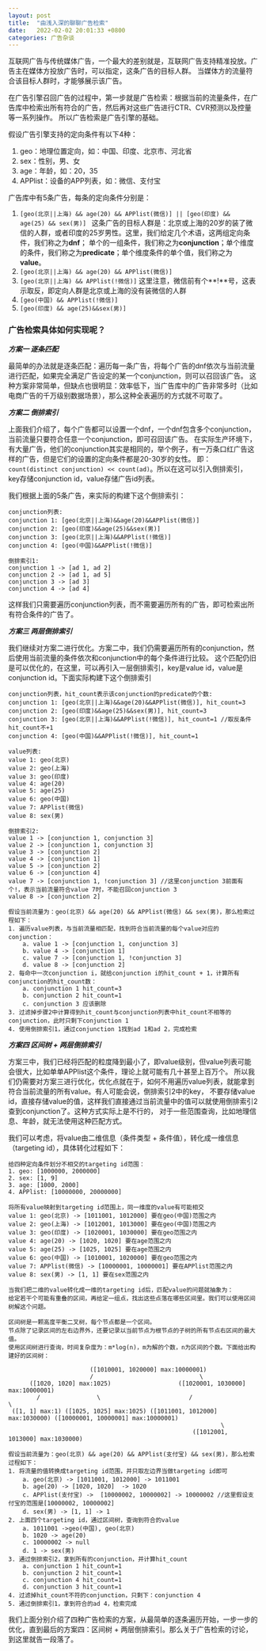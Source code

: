 ```yaml
---
layout: post 
title:  "由浅入深的聊聊广告检索"
date:   2022-02-02 20:01:33 +0800 
categories: 广告杂谈
---
```


互联网广告与传统媒体广告，一个最大的差别就是，互联网广告支持精准投放。广告主在媒体方投放广告时，可以指定，这条广告的目标人群。
当媒体方的流量符合该目标人群时，才能够展示该广告。

在广告引擎召回广告的过程中，第一步就是广告检索：根据当前的流量条件，在广告库中检索出所有符合的广告，然后再对这些广告进行CTR、CVR预测以及控量等一系列操作。
所以广告检索是广告引擎的基础。

假设广告引擎支持的定向条件有以下4种：
1. geo：地理位置定向，如：中国、印度、北京市、河北省
2. sex：性别，男、女
3. age：年龄，如：20，35
4. APPlist：设备的APP列表，如：微信、支付宝

广告库中有5条广告，每条的定向条件分别是：
1. ```[geo(北京||上海) && age(20) && APPlist(微信)] || [geo(印度) && age(25) && sex(男)] ``` 
这条广告的目标人群是：北京或上海的20岁的装了微信的人群，或者印度的25岁男性。这里，我们给定几个术语，这两组定向条件，我们称之为**dnf**；
单个的一组条件，我们称之为**conjunction**；单个维度的条件，我们称之为**predicate**；单个维度条件的单个值，我们称之为**value**。
2. ```[geo(北京||上海) && age(20) && APPlist(微信)] ```
3. ```[geo(北京||上海) && APPlist(!微信)]``` 这里注意，微信前有个**!**号，这表示取反，即定向人群是北京或上海的没有装微信的人群
4. ```[geo(中国) && APPlist(!微信)]```
5. ```[geo(印度) && age(25)&&sex(男)] ```

### **广告检索具体如何实现呢？**

_**方案一 逐条匹配**_

最简单的办法就是逐条匹配：遍历每一条广告，将每个广告的dnf依次与当前流量进行匹配，如果完全满足广告设定的某一个conjunction，则可以召回该广告。
这种方案非常简单，但缺点也很明显：效率低下，当广告库中的广告非常多时（比如电商广告的千万级别数据场景），那么这种全表遍历的方式就不可取了。

_**方案二 倒排索引**_

上面我们介绍了，每个广告都可以设置一个dnf，一个dnf包含多个conjunction，当前流量只要符合任意一个conjunction，即可召回该广告。
在实际生产环境下，有大量广告，他们的conjunction其实是相同的，举个例子，有一万条口红广告这样的广告，但是它们的设置的定向条件都是20-30岁的女性。
即：```count(distinct conjunction) << count(ad)```。所以在这可以引入倒排索引，key存储conjunction id，value存储广告id列表。

我们根据上面的5条广告，来实际的构建下这个倒排索引：
```
conjunction列表:
conjunction 1: [geo(北京||上海)&&age(20)&&APPlist(微信)]
conjunction 2: [geo(印度)&&age(25)&&sex(男)]
conjunction 3: [geo(北京||上海)&&APPlist(!微信)]
conjunction 4: [geo(中国)&&APPlist(!微信)]

倒排索引1: 
conjunction 1 -> [ad 1, ad 2]
conjunction 2 -> [ad 1, ad 5]
conjunction 3 -> [ad 3]
conjunction 4 -> [ad 4]

```
这样我们只需要遍历conjunction列表，而不需要遍历所有的广告，即可检索出所有符合条件的广告了。

_**方案三 两层倒排索引**_

我们继续对方案二进行优化。方案二中，我们仍需要遍历所有的conjunction，然后使用当前流量的条件依次和conjunction中的每个条件进行比较。
这个匹配仍旧是可以优化的，在这里，可以再引入一层倒排索引，key是value id，value是conjunction id。下面实际构建下这个倒排索引
```
conjunction列表，hit_count表示该conjunction的predicate的个数:
conjunction 1: [geo(北京||上海)&&age(20)&&APPlist(微信)], hit_count=3
conjunction 2: [geo(印度)&&age(25)&&sex(男)], hit_count=3
conjunction 3: [geo(北京||上海)&&APPlist(!微信)], hit_count=1 //取反条件hit_count不+1
conjunction 4: [geo(中国)&&APPlist(!微信)], hit_count=1

value列表:
value 1: geo(北京)
value 2: geo(上海)
value 3: geo(印度)
value 4: age(20)
value 5: age(25)
value 6: geo(中国)
value 7: APPlist(微信)
value 8: sex(男)

倒排索引2:
value 1 -> [conjunction 1, conjunction 3]
value 2 -> [conjunction 1, conjunction 3]
value 3 -> [conjunction 2]
value 4 -> [conjunction 1]
value 5 -> [conjunction 2]
value 6 -> [conjunction 4]
value 7 -> [conjunction 1, !conjunction 3] //这里conjunction 3前面有个!，表示当前流量符合value 7时，不能召回conjunction 3
value 8 -> [conjunction 2]

假设当前流量为：geo(北京) && age(20) && APPlist(微信) && sex(男)，那么检索过程如下：
1. 遍历value列表，与当前流量相匹配，找到符合当前流量的每个value对应的conjunction：
    a. value 1 -> [conjunction 1, conjunction 3]
    b. value 4 -> [conjunction 1]
    c. value 7 -> [conjunction 1, !conjunction 3]
    d. value 8 -> [conjunction 2]
2. 每命中一次conjunction i，就给conjunction i的hit_count + 1，计算所有conjunction的hit_count数：
    a. conjunction 1 hit_count=3
    b. conjunction 2 hit_count=1
    c. conjunction 3 应该删除
3. 过滤掉步骤2中计算得到hit_count与conjunction列表中hit_count不相等的conjunction，此时只剩下conjunction 1
4. 使用倒排索引1，通过conjunction 1找到ad 1和ad 2，完成检索
```

_**方案四 区间树 + 两层倒排索引**_

方案三中，我们已经将匹配的粒度降到最小了，即value级别，但value列表可能会很大，比如单单APPlist这个条件，理论上就可能有几十甚至上百万个。
所以我们仍需要对方案三进行优化，优化点就在于，如何不用遍历value列表，就能拿到符合当前流量的所有value。有人可能会说，倒排索引2中的key，
不要存储value id，直接存储value的值，这样我们直接通过当前流量中的值可以就使用倒排索引2查到conjunction了。这种方式实际上是不行的，
对于一些范围查询，比如地理信息、年龄，就无法使用这种匹配方式。

我们可以考虑，将value由二维信息（条件类型 + 条件值），转化成一维信息（targeting id），具体转化过程如下：
```
给四种定向条件划分不相交的targeting id范围：
1. geo: [1000000, 2000000]
2. sex: [1, 9]
3. age: [1000, 2000]
4. APPlist: [10000000, 20000000]

将所有value映射到targeting id范围上，同一维度的value有可能相交
value 1: geo(北京) -> [1011001, 1012000] 要在geo(中国)范围之内
value 2: geo(上海) -> [1012001, 1013000] 要在geo(中国)范围之内
value 3: geo(印度) -> [1020001, 1030000] 要在geo范围之内
value 4: age(20) -> [1020, 1020] 要在age范围之内
value 5: age(25) -> [1025, 1025] 要在age范围之内
value 6: geo(中国) -> [1010001, 1020000] 要在geo范围之内
value 7: APPlist(微信) -> [10000001, 10000001] 要在APPlist范围之内
value 8: sex(男) -> [1, 1] 要在sex范围之内

当我们把二维的value转化成一维的targeting id后，匹配value的问题就抽象为：
给定若干个可能有重叠的区间，再给定一组点，找出这些点落在哪些区间里。我们可以使用区间树解这个问题。

区间树是一颗高度平衡二叉树，每个节点都是一个区间。
节点除了记录区间的左右边界外，还要记录以当前节点为根节点的子树的所有节点右区间的最大值。
使用区间树进行查询，时间复杂度为：m*log(n)，m为解的个数，n为区间的个数。下面给出构建好的区间树：

                       ([1010001, 1020000] max:10000001)
                       /                              \
      ([1020, 1020] max:1025)                   ([1020001, 1030000] max:10000001)
        /                \                         /                         \
 ([1, 1] max:1) ([1025, 1025] max:1025) ([1011001, 1012000] max:1030000) ([10000001, 10000001] max:10000001)
                                                            \
                                                    ([1012001, 1013000] max:1030000)
                                                    
假设当前流量为：geo(北京) && age(20) && APPlist(支付宝) && sex(男)，那么检索过程如下：
1. 将流量的值转换成targeting id范围，并只取左边界当做targeting id即可
    a. geo(北京) -> [1011001, 1012000] -> 1011001
    b. age(20) -> [1020, 1020]  -> 1020
    c. APPlist(支付宝) ->  [10000002, 10000002] -> 10000002 //这里假设支付宝的范围是[10000002, 10000002]
    d. sex(男) -> [1, 1] -> 1
2. 上面四个targeting id，通过区间树，查询到符合的value
    a. 1011001 ->geo(中国), geo(北京)
    b. 1020 -> age(20)
    c. 10000002 -> null
    d. 1 -> sex(男)
3. 通过倒排索引2，拿到所有的conjunction，并计算hit_count
    a. conjunction 1 hit_count=1
    b. conjunction 2 hit_count=1
    c. conjunction 4 hit_count=1
    d. conjunction 3 hit_count=1
4. 过滤掉hit_count不符的conjunction，只剩下：conjunction 4
5. 通过倒排索引1，拿到符合的ad 4，检索完成
```

我们上面分别介绍了四种广告检索的方案，从最简单的逐条遍历开始，一步一步的优化，直到最后的方案四：区间树 + 两层倒排索引。那么关于广告检索的讨论，到这里就告一段落了。
